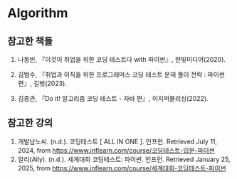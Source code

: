 # Algorithm

## 참고한 책들

1. 나동빈, 『이것이 취업을 위한 코딩 테스트다 with 파이썬』, 한빛미디어(2020).

2. 김범수, 『취업과 이직을 위한 프로그래머스 코딩 테스트 문제 풀이 전략 : 파이썬 편』, 길벗(2023).

3. 김종관, 『Do it! 알고리즘 코딩 테스트 - 자바 편』, 이지퍼블리싱(2022).

## 참고한 강의

1. 개발남노씨. (n.d.). 코딩테스트 [ ALL IN ONE ]. 인프런. Retrieved July 11, 2024, from https://www.inflearn.com/course/코딩테스트-입문-파이썬
2. 알리(Ally). (n.d.). 세계대회 코딩테스트: 파이썬. 인프런. Retrieved January 25, 2025, from https://www.inflearn.com/course/세계대회-코딩테스트-파이썬
